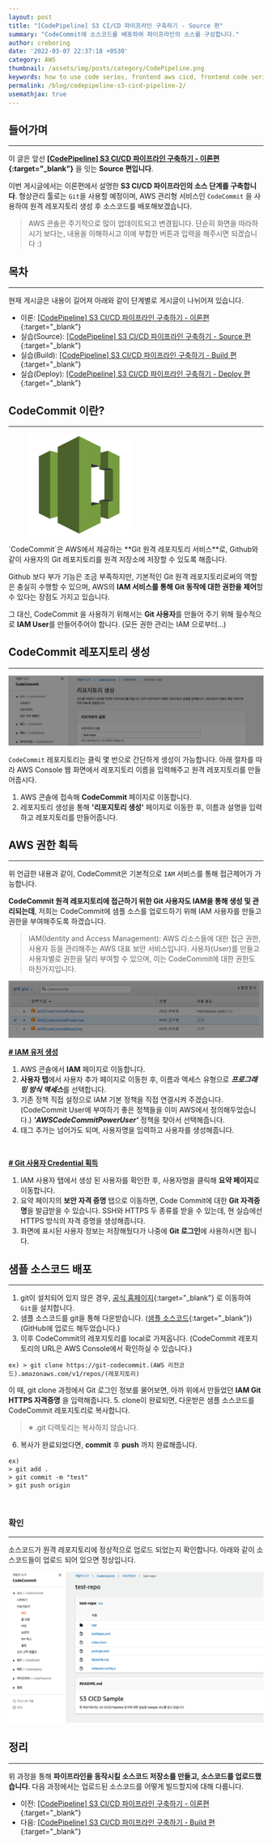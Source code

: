 ```yaml
---
layout: post
title: "[CodePipeline] S3 CI/CD 파이프라인 구축하기 - Source 편"
summary: "CodeCommit에 소스코드를 배포하여 파이프라인의 소스를 구성합니다."
author: creboring
date: '2022-03-07 22:37:18 +0530'
category: AWS
thumbnail: /assets/img/posts/category/CodePipeline.png
keywords: how to use code series, frontend aws cicd, frontend code series
permalink: /blog/codepipeline-s3-cicd-pipeline-2/
usemathjax: true
---
```


## 들어가며
---
이 글은 앞선 **[[CodePipeline] S3 CI/CD 파이프라인 구축하기 - 이론편][link_1]{:target="_blank"}** 을 잇는 **Source 편입니다**. 

이번 게시글에서는 이론편에서 설명한 **S3 CI/CD 파이프라인의 소스 단계를 구축합니다**. 형상관리 툴로는 `Git`을 사용할 예정이며, AWS 관리형 서비스인 `CodeCommit` 을 사용하여 원격 레포지토리 생성 후 소스코드를 배포해보겠습니다.
> AWS 콘솔은 주기적으로 많이 업데이트되고 변경됩니다. 단순히 화면을 따라하시기 보다는, 내용을 이해하시고 이에 부합한 버튼과 입력을 해주시면 되겠습니다 :)

## 목차
---
현재 게시글은 내용이 길어져 아래와 같이 단계별로 게시글이 나뉘어져 있습니다.
- 이론: [[CodePipeline] S3 CI/CD 파이프라인 구축하기 - 이론편][link_1]{:target="_blank"}
- 실습(Source): [[CodePipeline] S3 CI/CD 파이프라인 구축하기 - Source 편][link_2]{:target="_blank"}
- 실습(Build): [[CodePipeline] S3 CI/CD 파이프라인 구축하기 - Build 편][link_3]{:target="_blank"}
- 실습(Deploy): [[CodePipeline] S3 CI/CD 파이프라인 구축하기 - Deploy 편][link_4]{:target="_blank"}


## CodeCommit 이란?
---
<figure>
    <img src="/assets/img/posts/2022-03-07/CodeCommit-icon.png" class="img-fluid" width="200px">
</figure>
`CodeCommit`은 AWS에서 제공하는 **Git 원격 레포지토리 서비스**로, Github와 같이 사용자의 Git 레포지토리를 원격 저장소에 저장할 수 있도록 해줍니다. 

Github 보다 부가 기능은 조금 부족하지만, 기본적인 Git 원격 레포지토리로써의 역할은 충실히 수행할 수 있으며, AWS의 **IAM 서비스를 통해 Git 동작에 대한 권한을 제어**할 수 있다는 장점도 가지고 있습니다.

그 대신, CodeCommit 을 사용하기 위해서는 **Git 사용자**를 만들어 주기 위해 필수적으로 **IAM User**를 만들어주어야 합니다. (모든 권한 관리는 IAM 으로부터...)


## CodeCommit 레포지토리 생성
---
<img src="/assets/img/posts/2022-03-07/CodeCommit.png" class="img-fluid"/>

`CodeCommit` 레포지토리는 클릭 몇 번으로 간단하게 생성이 가능합니다. 아래 절차를 따라 AWS Console 웹 화면에서 레포지토리 이름을 입력해주고 원격 레포지토리를 만들어줍시다.

1. AWS 콘솔에 접속해 **CodeCommit** 페이지로 이동합니다.
2. 레포지토리 생성을 통해 **'리포지토리 생성'** 페이지로 이동한 후, 이름과 설명을 입력하고 레포지토리를 만들어줍니다.


## AWS 권한 획득
---
위 언급한 내용과 같이, CodeCommit은 기본적으로 `IAM` 서비스를 통해 접근제어가 가능합니다. 

**CodeCommit 원격 레포지토리에 접근하기 위한 Git 사용자도 IAM을 통해 생성 및 관리되는데**, 저희는 CodeCommit에 샘플 소스를 업로드하기 위해 IAM 사용자를 만들고 권한을 부여해주도록 하겠습니다.
> IAM(Identity and Access Management): AWS 리소스들에 대한 접근 권한, 사용자 등을 관리해주는 AWS 대표 보안 서비스입니다. 사용자(User)를 만들고 사용자별로 권한을 달리 부여할 수 있으며, 이는 CodeCommit에 대한 권한도 마찬가지입니다.

<img src="/assets/img/posts/2022-03-07/IAM.png" class="img-fluid"/>

**<u># IAM 유저 생성</u>**
1. AWS 콘솔에서 **IAM** 페이지로 이동합니다.
2. **사용자 탭**에서 사용자 추가 페이지로 이동한 후, 이름과 액세스 유형으로 ***프로그래밍 방식 액세스***를 선택합니다.
3. 기존 정책 직접 설정으로 IAM 기본 정책을 직접 연결시켜 주겠습니다. (CodeCommit User에 부여하기 좋은 정책들을 이미 AWS에서 정의해두었습니다.) ***'AWSCodeCommitPowerUser'*** 정책을 찾아서 선택해줍니다.
4. 태그 추가는 넘어가도 되며, 사용자명을 입력하고 사용자를 생성해줍니다.

<br>

**<u># Git 사용자 Credential 획득</u>**
1. IAM 사용자 탭에서 생성 된 사용자를 확인한 후, 사용자명을 클릭해 **요약 페이지**로 이동합니다.
2. 요약 페이지의 **보안 자격 증명** 탭으로 이동하면, Code Commit에 대한 **Git 자격증명**을 발급받을 수 있습니다. SSH와 HTTPS 두 종류를 받을 수 있는데, 현 실습에선 HTTPS 방식의 자격 증명을 생성해줍니다.
3. 화면에 표시된 사용자 정보는 저장해뒀다가 나중에 **Git 로그인**에 사용하시면 됩니다.

## 샘플 소스코드 배포
---
1. git이 설치되어 있지 않은 경우, [공식 홈페이지][link_5]{:target="_blank"} 로 이동하여 `Git`을 설치합니다.
2. 샘플 소스코드를 git을 통해 다운받습니다. ([샘플 소스코드][link_6]{:target="_blank"}) (GitHub에 업로드 해두었습니다.)
3. 이후 CodeCommit의 레포지토리를 local로 가져옵니다. (CodeCommit 레포지토리의 URL은 AWS Console에서 확인하실 수 있습니다.)
```
ex) > git clone https://git-codecommit.(AWS 리전코드).amazonaws.com/v1/repos/(레포지토리)
```
이 때, git clone 과정에서 Git 로그인 정보를 물어보면, 아까 위에서 만들었던 **IAM Git HTTPS 자격증명** 을 입력해줍니다.
5. clone이 완료되면, 다운받은 샘플 소스코드를 CodeCommit 레포지토리로 복사합니다.
> ※ .git 디렉토리는 복사하지 않습니다.
6. 복사가 완료되었다면, **commit** 후 **push** 까지 완료해줍니다.
```
ex)
> git add .
> git commit -m "test"
> git push origin
```

<br>

### 확인
---
소스코드가 원격 레포지토리에 정상적으로 업로드 되었는지 확인합니다. 아래와 같이 소스코드들이 업로드 되어 있으면 정상입니다.

<img src="/assets/img/posts/2022-03-07/CodeCommit-done.png" class="img-fluid"/>


## 정리
---
위 과정을 통해 **파이프라인을 동작시킬 소스코드 저장소를 만들고, 소스코드를 업로드했습니다**. 다음 과정에서는 업로드된 소스코드를 어떻게 빌드할지에 대해 다룹니다.
- 이전: [[CodePipeline] S3 CI/CD 파이프라인 구축하기 - 이론편][link_1]{:target="_blank"}
- 다음: [[CodePipeline] S3 CI/CD 파이프라인 구축하기 - Build 편][link_3]{:target="_blank"}

[link_1]: https://creboring.github.io/blog/codepipeline-s3-cicd-pipeline/
[link_2]: https://creboring.github.io/blog/codepipeline-s3-cicd-pipeline-2/
[link_3]: https://creboring.github.io/blog/codepipeline-s3-cicd-pipeline-3/
[link_4]: https://creboring.github.io/blog/codepipeline-s3-cicd-pipeline-4/
[link_5]: https://git-scm.com/downloads
[link_6]: https://github.com/creBoring/S3-CICD-Sample.git